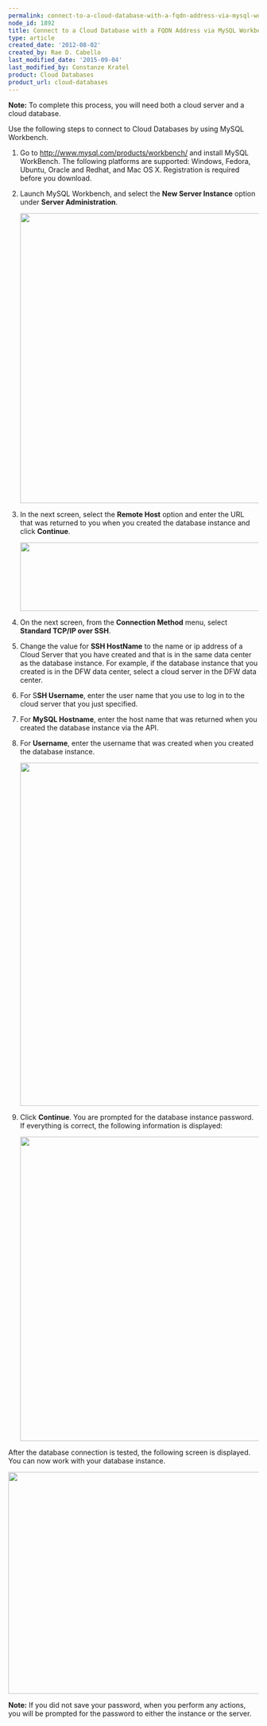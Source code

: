 ```yaml
---
permalink: connect-to-a-cloud-database-with-a-fqdn-address-via-mysql-workbench/
node_id: 1892
title: Connect to a Cloud Database with a FQDN Address via MySQL Workbench
type: article
created_date: '2012-08-02'
created_by: Rae D. Cabello
last_modified_date: '2015-09-04'
last_modified_by: Constanze Kratel
product: Cloud Databases
product_url: cloud-databases
---
```


**Note:** To complete this process, you will need both a cloud server and a
cloud database.

Use the following steps to connect to Cloud Databases by using MySQL
Workbench.

1.  Go to <http://www.mysql.com/products/workbench/> and install MySQL
    WorkBench.
    The following platforms are supported: Windows, Fedora, Ubuntu,
    Oracle and Redhat, and Mac OS X. Registration is required before
    you download.
2.  Launch MySQL Workbench, and select the **New Server Instance**
    option under **Server Administration**.

    <img src="{% asset_path cloud-databases/connect-to-a-cloud-database-with-a-fqdn-address-via-mysql-workbench/1.png %}" width="893" height="583" />

3.  In the next screen, select the **Remote Host** option and enter the
    URL that was returned to you when you created the database instance
    and click **Continue**.

    <img src="{% asset_path cloud-databases/connect-to-a-cloud-database-with-a-fqdn-address-via-mysql-workbench/2.png %}" width="896" height="138" />

4.  On the next screen, from the **Connection Method** menu, select
    **Standard TCP/IP over SSH**.

5.  Change the value for **SSH HostName** to the name or ip address of a
    Cloud Server that you have created and that is in the same data
    center as the database instance. For example, if the database
    instance that you created is in the DFW data center, select a cloud
    server in the DFW data center.

6.  For S**SH Username**, enter the user name that you use to log in to
    the cloud server that you just specified.

7.  For **MySQL Hostname**, enter the host name that was returned when
    you created the database instance via the API.

8.  For **Username**, enter the username that was created when you
    created  the database instance.

    <img src="{% asset_path cloud-databases/connect-to-a-cloud-database-with-a-fqdn-address-via-mysql-workbench/3.png %}" width="870" height="690" />

9.  Click **Continue**.
    You are prompted for the database instance password. If everything
    is correct, the following information is displayed:

    <img src="{% asset_path cloud-databases/connect-to-a-cloud-database-with-a-fqdn-address-via-mysql-workbench/4.png %}" width="861" height="612" />


After the database connection is tested, the following screen is
displayed. You can now work with your database instance.

<img src="{% asset_path cloud-databases/connect-to-a-cloud-database-with-a-fqdn-address-via-mysql-workbench/5.png %}" width="586" height="446" />


**Note:** If you did not save your password, when you perform any actions,
you will be prompted for the password to either the instance or the
server.
